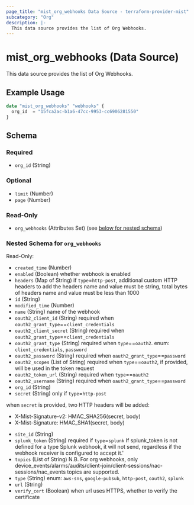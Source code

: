 ```yaml
---
page_title: "mist_org_webhooks Data Source - terraform-provider-mist"
subcategory: "Org"
description: |-
  This data source provides the list of Org Webhooks.
---
```


# mist_org_webhooks (Data Source)

This data source provides the list of Org Webhooks.


## Example Usage

```terraform
data "mist_org_webhooks" "webhooks" {
  org_id  = "15fca2ac-b1a6-47cc-9953-cc6906281550"
}
```

<!-- schema generated by tfplugindocs -->
## Schema

### Required

- `org_id` (String)

### Optional

- `limit` (Number)
- `page` (Number)

### Read-Only

- `org_webhooks` (Attributes Set) (see [below for nested schema](#nestedatt--org_webhooks))

<a id="nestedatt--org_webhooks"></a>
### Nested Schema for `org_webhooks`

Read-Only:

- `created_time` (Number)
- `enabled` (Boolean) whether webhook is enabled
- `headers` (Map of String) if `type`=`http-post`, additional custom HTTP headers to add
the headers name and value must be string, total bytes of headers name and value must be less than 1000
- `id` (String)
- `modified_time` (Number)
- `name` (String) name of the webhook
- `oauth2_client_id` (String) required when `oauth2_grant_type`==`client_credentials`
- `oauth2_client_secret` (String) required when `oauth2_grant_type`==`client_credentials`
- `oauth2_grant_type` (String) required when `type`==`oauth2`. enum: `client_credentials`, `password`
- `oauth2_password` (String) required when `oauth2_grant_type`==`password`
- `oauth2_scopes` (List of String) required when `type`==`oauth2`, if provided, will be used in the token request
- `oauth2_token_url` (String) required when `type`==`oauth2`
- `oauth2_username` (String) required when `oauth2_grant_type`==`password`
- `org_id` (String)
- `secret` (String) only if `type`=`http-post` 

when `secret` is provided, two  HTTP headers will be added: 
  * X-Mist-Signature-v2: HMAC_SHA256(secret, body)
  * X-Mist-Signature: HMAC_SHA1(secret, body)
- `site_id` (String)
- `splunk_token` (String) required if `type`=`splunk`
If splunk_token is not defined for a type Splunk webhook, it will not send, regardless if the webhook receiver is configured to accept it.'
- `topics` (List of String) N.B. For org webhooks, only device_events/alarms/audits/client-join/client-sessions/nac-sessions/nac_events topics are supported.
- `type` (String) enum: `aws-sns`, `google-pubsub`, `http-post`, `oauth2`, `splunk`
- `url` (String)
- `verify_cert` (Boolean) when url uses HTTPS, whether to verify the certificate